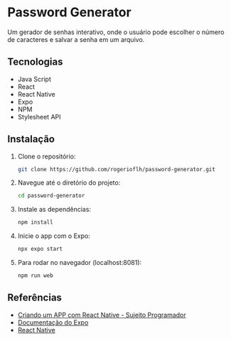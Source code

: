 # Password Generator

Um gerador de senhas interativo, onde o usuário pode escolher o número de caracteres e salvar a senha em um arquivo.

## Tecnologias
- Java Script
- React
- React Native
- Expo
- NPM
- Stylesheet API

## Instalação
1. Clone o repositório:
   ```bash
   git clone https://github.com/rogerioflh/password-generator.git
   ```
2. Navegue até o diretório do projeto:
   ```bash
   cd password-generator
   ```
3. Instale as dependências:
   ```bash
   npm install
   ```
4. Inicie o app com o Expo:
   ```bash
   npx expo start
   ```
5. Para rodar no navegador (localhost:8081):
   ```bash
   npm run web
   ```

## Referências
- [Criando um APP com React Native - Sujeito Programador](https://www.youtube.com/watch?v=VDgihqrZUQg&list=WL&index=11&t=1s)
- [Documentação do Expo](https://docs.expo.dev/)
- [React Native](https://reactnative.dev/)